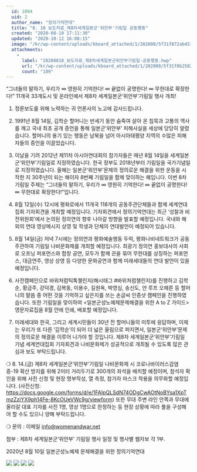 ```yaml
---
  id: 1094
  uid: 2
  author_name: "정의기억연대"
  title: "8. 10 보도자료_제8차세계일본군'위안부'기림일 공동행동"
  created: "2020-08-10 17:11:30"
  updated: "2020-10-12 16:08:15"
  image: "/kr/wp-content/uploads/kboard_attached/1/202008/5f31f872ab4512150437.jpg"
  attachments: 
    - 
      label: "20200810_보도자료_제8차세계일본군위안부기림일-공동행동.hwp"
      url: "/kr/wp-content/uploads/kboard_attached/1/202008/5f31f8b2582d51833192.hwp"
      count: "109"
---
```

“그녀들의 말하기, 우리가 ∞ 영원히 기억한다! 
∞ 끝없이 공명한다! ∞ 무한대로 확장한다!”
11개국 33개도시 및 온라인에서 제8차 세계일본군‘위안부’기림일 행사 개최!

1. 정론보도를 위해 노력하는 귀 언론사의 노고에 감사드립니다. 

2. 1991년 8월 14일, 김학순 할머니는 반세기 동안 숨죽여 살아 온 침묵과 고통의 역사를 깨고 국내 최초 공개 증언을 통해 일본군‘위안부’ 피해사실을 세상에 당당히 알렸습니다. 할머니의 용기 있는 행동은 남북을 넘어 아시아태평양 지역의 수많은 피해자들의 증언을 이끌었습니다. 

3. 이날을 기려 2012년 제11차 아시아연대회의 참가자들은 매년 8월 14일을 세계일본군‘위안부’기림일로 지정하였습니다. 한국 정부도 2018년부터 기림일을 국가기념일로 지정하였습니다. 올해는 일본군‘위안부’문제의 정의로운 해결을 위한 운동을 시작한 지 30주년이 되는 해이자 8번째 기림일을 함께 맞이하는 해입니다. 이번 8차 기림일 주제는 “그녀들의 말하기, 우리가 ∞ 영원히 기억한다! ∞ 끝없이 공명한다! ∞ 무한대로 확장한다!”입니다. 

4. 8월 12일(수) 12시에 평화로에서 11개국 118개의 공동주관단체들과 함께 세계연대집회 기자회견을 개최할 예정입니다. 기자회견에서 정의기억연대는 최근 ‘성찰과 비전위원회’에서 논의된 정의연의 향후 나아갈 방향을 발표할 예정입니다. 국내와 해외의 연대 영상메시지 상영 및 학생과 단체의 연대발언이 예정되어 있습니다.

5. 8월 14일(금) 저녁 7시에는 정의연과 평화예술행동 두럭, 평화나비네트워크가 공동주관하여 기림일 나비문화제를 개최할 예정입니다. 최광기 정의연 홍보대사의 사회로 오프닝 퍼포먼스와 합창 공연, 모두가 함께 끈을 묶어 무한대를 상징하는 퍼포먼스, 대금연주, 영상 상영 등 다양한 문화공연과 함께 미래세대들의 연대 발언이 있을 예정입니다. 

6. 사전캠페인으로 바위처럼틱톡챌린지(해시태그 #바위처럼챌린지)를 진행하고 김학순, 황금주, 강덕경, 김복동, 이용수, 길원옥, 박영심, 송신도, 얀 루프 오헤른 등 할머니의 말씀 중 어떤 것을 기억하고 싶은지를 쓰는 손글씨 인증샷 캠페인을 진행하였습니다. 또한 기림일을 맞이하여 <일본군성노예제문제해결을 위한 A to Z 가이드> 영문자료집을 8월 안에 인쇄, 배포할 예정입니다. 

7. 미래세대와 한국, 그리고 세계시민들이 30년 전 할머니들의 미투에 응답하며, 이제는 우리가 또 다른 ‘김학순’이 되어 더 넓은 울림으로 퍼지면서, 일본군‘위안부’문제의 정의로운 해결을 이루어 나가야 할 것입니다. 제8차 세계일본군‘위안부’기림일 기념 세계연대집회 기자회견과 나비문화제가 성공적으로 개최될 수 있도록 많은 관심과 보도 부탁드립니다. 

❍ 8. 14.(금) 제8차 세계일본군‘위안부’기림일 나비문화제 시 코로나바이러스감염증-19 확산 방지를 위해 2미터 거리두기로 300개의 좌석을 배치할 예정이며, 참석자 확인을 위해 사전 신청 및 현장 명부작성, 열 측정, 참가자 마스크 착용을 의무화할 예정입니다. 
(사전신청:
https://docs.google.com/forms/d/e/1FAIpQLSdN74ODgCwAOtNoBYsa1XpTmzZzjYX9ph14Fe-8KcOUeVWc9g/viewform)
또한 무대 주변 라인 안쪽과 무대에 올라갈 대표 기자를 사진 1명, 영상 1명으로 한정하는 등 현장 상황에 따라 풀을 구성해야 할 수도 있으니 양해 부탁드립니다. 

❍ 문의 : 이메일 info@womenandwar.net


첨부 : 제8차 세계일본군‘위안부’ 기림일 행사 일정 및 행사별 웹자보 각 1부.

2020년 8월 10일
일본군성노예제 문제해결을 위한 정의기억연대

![](/kr/wp-content/uploads/kboard_attached/1/202008/5f31f872ab4512150437.jpg)
![](/kr/wp-content/uploads/kboard_attached/1/202008/5f31f872addb03052065.jpg) 
![](/kr/wp-content/uploads/kboard_attached/1/202008/5f31f872b068e3148477.jpg)
![](/kr/wp-content/uploads/kboard_attached/1/202008/5f31f872b31656342989.jpg)